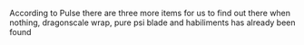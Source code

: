 According to Pulse there are three more items for us to find out there
when nothing, dragonscale wrap, pure psi blade and habiliments has
already been found
